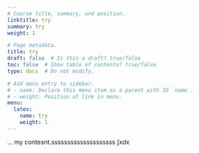 ```yaml
---
# Course title, summary, and position.
linktitle: try
summary: try
weight: 1

# Page metadata.
title: try
draft: false  # Is this a draft? true/false
toc: false  # Show table of contents? true/false
type: docs  # Do not modify.

# Add menu entry to sidebar.
# - name: Declare this menu item as a parent with ID `name`.
# - weight: Position of link in menu.
menu:
  latex:
    name: try
    weight: 1
---
```



... my contesnt.ssssssssssssssssssss $\int x dx$
